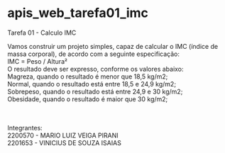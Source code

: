 # apis_web_tarefa01_imc
Tarefa 01 - Calculo IMC

Vamos construir um projeto simples, capaz de calcular o IMC (índice de massa corporal), de acordo com a seguinte especificação: <br/>
IMC = Peso / Altura²<br/>
O resultado deve ser expresso, conforme os valores abaixo:<br/>
Magreza, quando o resultado é menor que 18,5 kg/m2;<br/>
Normal, quando o resultado está entre 18,5 e 24,9 kg/m2;<br/>
Sobrepeso, quando o resultado está entre 24,9 e 30 kg/m2;<br/>
Obesidade, quando o resultado é maior que 30 kg/m2;<br/>
<br/><br/>

Integrantes:<br/>
2200570 - MARIO LUIZ VEIGA PIRANI<br/>
2201653 - VINICIUS DE SOUZA ISAIAS<br/>
